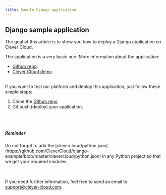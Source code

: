 ```yaml
---
title: Sample Django application
---
```


## Django sample application

The goal of this article is to show you how to deploy a Django application on Clever Cloud.

The application is a very basic one. More information about the application:  

*  [Github repo](https://github.com/CleverCloud/django-example).
*  [Clever Cloud demo](http://django.cleverapps.io/)

<br/>
If you want to test our platform and deploy this application, just follow these simple steps:

1. Clone the [Github repo](https://github.com/CleverCloud/django-example)
2. Git push (deploy) your application.

<br/><br/>
<div class="alert alert-hot-problems">
  <h5>Reminder</h5>
  <p>
    Do not forget to add the [clevercloud/python.json](https://github.com/CleverCloud/django-example/blob/master/clevercloud/python.json) in any Python project so that we get your required modules.
  </p>
</div>


<br/><br/>If you need further information, feel free to send an email to <support@clever-cloud.com>.

